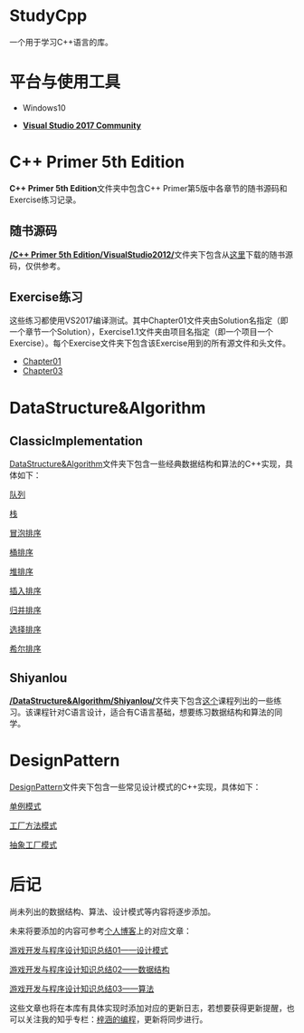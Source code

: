# StudyCpp

一个用于学习C++语言的库。

# 平台与使用工具

- Windows10

- [**Visual Studio 2017 Community**](https://www.visualstudio.com)

# C++ Primer 5th Edition

**C++ Primer 5th Edition**文件夹中包含C++ Primer第5版中各章节的随书源码和Exercise练习记录。

## 随书源码

[**/C++ Primer 5th Edition/VisualStudio2012/**](/C++_Primer_5th_Edition/VisualStudio2012/)文件夹下包含从[这里](http://www.informit.com/store/c-plus-plus-primer-9780321714114)下载的随书源码，仅供参考。

## Exercise练习

这些练习都使用VS2017编译测试。其中Chapter01文件夹由Solution名指定（即一个章节一个Solution），Exercise1.1文件夹由项目名指定（即一个项目一个Exercise）。每个Exercise文件夹下包含该Exercise用到的所有源文件和头文件。

- [Chapter01](/C++_Primer_5th_Edition/Chapter01/)
- [Chapter03](/C++_Primer_5th_Edition/Chapter03/)

# DataStructure&Algorithm

## ClassicImplementation
[DataStructure&Algorithm](/DataStructure%26Algorithm/)文件夹下包含一些经典数据结构和算法的C++实现，具体如下：

[队列](/DataStructure%26Algorithm/ClassicImplementation/Queue)

[栈](/DataStructure%26Algorithm/ClassicImplementation/Stack)

[冒泡排序](/DataStructure%26Algorithm/ClassicImplementation/BubbleSort)

[桶排序](/DataStructure%26Algorithm/ClassicImplementation/BucketSort)

[堆排序](/DataStructure%26Algorithm/ClassicImplementation/HeapSort)

[插入排序](/DataStructure%26Algorithm/ClassicImplementation/InsertionSort)

[归并排序](/DataStructure%26Algorithm/ClassicImplementation/MergeSort)

[选择排序](/DataStructure%26Algorithm/ClassicImplementation/SelectionSort)

[希尔排序](/DataStructure%26Algorithm/ClassicImplementation/ShellSort)



## Shiyanlou

[**/DataStructure&Algorithm/Shiyanlou/**](/DataStructure&Algorithm/Shiyanlou/)文件夹下包含[这个](https://www.shiyanlou.com/courses/20)课程列出的一些练习。该课程针对C语言设计，适合有C语言基础，想要练习数据结构和算法的同学。

# DesignPattern
[DesignPattern](/DesignPattern/)文件夹下包含一些常见设计模式的C++实现，具体如下：

[单例模式](/DesignPattern/Singleton)

[工厂方法模式](/DesignPattern/FactoryMethod)

[抽象工厂模式](/DesignPattern/FactoryMethod)

# 后记
尚未列出的数据结构、算法、设计模式等内容将逐步添加。

未来将要添加的内容可参考[个人博客](http://baizihan.me/)上的对应文章：

[游戏开发与程序设计知识总结01——设计模式](http://baizihan.me/2017/08/design-pattern/)

[游戏开发与程序设计知识总结02——数据结构](http://baizihan.me/2017/08/data-structure/)

[游戏开发与程序设计知识总结03——算法](http://baizihan.me/2017/09/algorithm/)

这些文章也将在本库有具体实现时添加对应的更新日志，若想要获得更新提醒，也可以关注我的知乎专栏：[梓涵的编程](https://zhuanlan.zhihu.com/allenprogramming)，更新将同步进行。